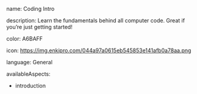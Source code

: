 name: Coding Intro

description: Learn the fundamentals behind all computer code. Great if you’re just getting started!

color: A6BAFF

icon: https://img.enkipro.com/044a97a0615eb545853e141afb0a78aa.png

language: General

availableAspects:
  - introduction
